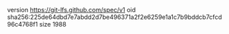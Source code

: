 version https://git-lfs.github.com/spec/v1
oid sha256:225de64dbd7e7abdd2d7be496371a2f2e6259e1a1c7b9bddcb7cfcd96c4768f1
size 1988
